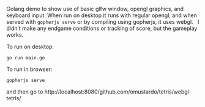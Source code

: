 Golang demo to show use of basic glfw window, opengl graphics, and keyboard
input. When run on desktop it runs with regular opengl, and when served with
`gopherjs serve` or by compiling using gopherjs, it uses webgl.
 
I didn’t make any endgame conditions or tracking of score, but the gameplay
works.

To run on desktop:

`go run main.go`

To run in browser:

`gopherjs serve`

and then go to http://localhost:8080/github.com/omustardo/tetris/webgl-tetris/
